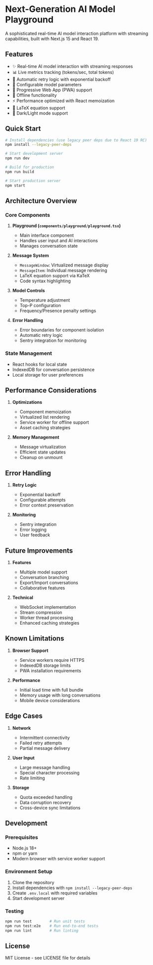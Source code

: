 # Next-Generation AI Model Playground

A sophisticated real-time AI model interaction platform with streaming capabilities, built with Next.js 15 and React 19.

## Features

- ✨ Real-time AI model interaction with streaming responses
- 📊 Live metrics tracking (tokens/sec, total tokens)
- 🔄 Automatic retry logic with exponential backoff
- 🔧 Configurable model parameters
- 📱 Progressive Web App (PWA) support
- 🔌 Offline functionality
- ⚡ Performance optimized with React memoization
- 📐 LaTeX equation support
- 🎨 Dark/Light mode support

## Quick Start

```bash
# Install dependencies (use legacy peer deps due to React 19 RC)
npm install --legacy-peer-deps

# Start development server
npm run dev

# Build for production
npm run build

# Start production server
npm start
```

## Architecture Overview

### Core Components

1. **Playground (`components/playground/playground.tsx`)**

   - Main interface component
   - Handles user input and AI interactions
   - Manages conversation state

2. **Message System**

   - `MessageWindow`: Virtualized message display
   - `MessageItem`: Individual message rendering
   - LaTeX equation support via KaTeX
   - Code syntax highlighting

3. **Model Controls**

   - Temperature adjustment
   - Top-P configuration
   - Frequency/Presence penalty settings

4. **Error Handling**
   - Error boundaries for component isolation
   - Automatic retry logic
   - Sentry integration for monitoring

### State Management

- React hooks for local state
- IndexedDB for conversation persistence
- Local storage for user preferences

## Performance Considerations

1. **Optimizations**

   - Component memoization
   - Virtualized list rendering
   - Service worker for offline support
   - Asset caching strategies

2. **Memory Management**
   - Message virtualization
   - Efficient state updates
   - Cleanup on unmount

## Error Handling

1. **Retry Logic**

   - Exponential backoff
   - Configurable attempts
   - Error context preservation

2. **Monitoring**
   - Sentry integration
   - Error logging
   - User feedback

## Future Improvements

1. **Features**

   - Multiple model support
   - Conversation branching
   - Export/Import conversations
   - Collaborative features

2. **Technical**
   - WebSocket implementation
   - Stream compression
   - Worker thread processing
   - Enhanced caching strategies

## Known Limitations

1. **Browser Support**

   - Service workers require HTTPS
   - IndexedDB storage limits
   - PWA installation requirements

2. **Performance**
   - Initial load time with full bundle
   - Memory usage with long conversations
   - Mobile device considerations

## Edge Cases

1. **Network**

   - Intermittent connectivity
   - Failed retry attempts
   - Partial message delivery

2. **User Input**

   - Large message handling
   - Special character processing
   - Rate limiting

3. **Storage**
   - Quota exceeded handling
   - Data corruption recovery
   - Cross-device sync limitations

## Development

### Prerequisites

- Node.js 18+
- npm or yarn
- Modern browser with service worker support

### Environment Setup

1. Clone the repository
2. Install dependencies with `npm install --legacy-peer-deps`
3. Create `.env.local` with required variables
4. Start development server

### Testing

```bash
npm run test        # Run unit tests
npm run test:e2e    # Run end-to-end tests
npm run lint        # Run linting
```

## License

MIT License - see LICENSE file for details
